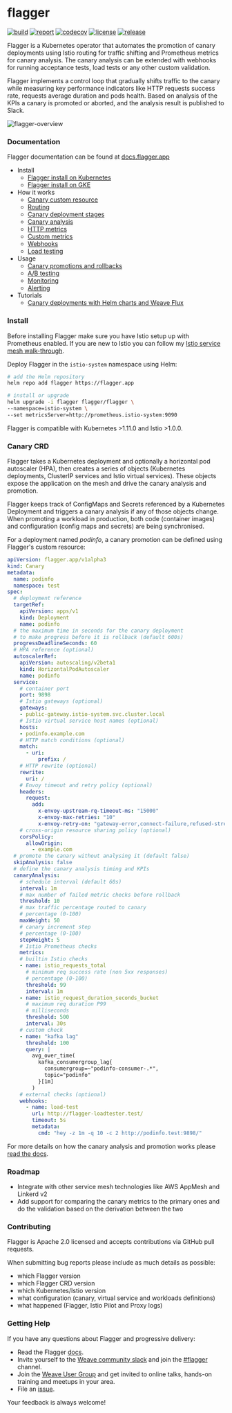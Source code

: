 # flagger

[![build](https://travis-ci.org/stefanprodan/flagger.svg?branch=master)](https://travis-ci.org/stefanprodan/flagger)
[![report](https://goreportcard.com/badge/github.com/weaveworks/flagger)](https://goreportcard.com/report/github.com/weaveworks/flagger)
[![codecov](https://codecov.io/gh/stefanprodan/flagger/branch/master/graph/badge.svg)](https://codecov.io/gh/stefanprodan/flagger)
[![license](https://img.shields.io/github/license/stefanprodan/flagger.svg)](https://github.com/weaveworks/flagger/blob/master/LICENSE)
[![release](https://img.shields.io/github/release/stefanprodan/flagger/all.svg)](https://github.com/weaveworks/flagger/releases)

Flagger is a Kubernetes operator that automates the promotion of canary deployments
using Istio routing for traffic shifting and Prometheus metrics for canary analysis. 
The canary analysis can be extended with webhooks for running acceptance tests, 
load tests or any other custom validation.

Flagger implements a control loop that gradually shifts traffic to the canary while measuring key performance 
indicators like HTTP requests success rate, requests average duration and pods health. 
Based on analysis of the KPIs a canary is promoted or aborted, and the analysis result is published to Slack.

![flagger-overview](https://raw.githubusercontent.com/stefanprodan/flagger/master/docs/diagrams/flagger-canary-overview.png)

### Documentation

Flagger documentation can be found at [docs.flagger.app](https://docs.flagger.app)

* Install
    * [Flagger install on Kubernetes](https://docs.flagger.app/install/flagger-install-on-kubernetes)
    * [Flagger install on GKE](https://docs.flagger.app/install/flagger-install-on-google-cloud)
* How it works
    * [Canary custom resource](https://docs.flagger.app/how-it-works#canary-custom-resource)
    * [Routing](https://docs.flagger.app/how-it-works#istio-routing)
    * [Canary deployment stages](https://docs.flagger.app/how-it-works#canary-deployment)
    * [Canary analysis](https://docs.flagger.app/how-it-works#canary-analysis)
    * [HTTP metrics](https://docs.flagger.app/how-it-works#http-metrics)
    * [Custom metrics](https://docs.flagger.app/how-it-works#custom-metrics)
    * [Webhooks](https://docs.flagger.app/how-it-works#webhooks)
    * [Load testing](https://docs.flagger.app/how-it-works#load-testing)
* Usage
    * [Canary promotions and rollbacks](https://docs.flagger.app/usage/progressive-delivery)
    * [A/B testing](https://docs.flagger.app/usage/ab-testing)
    * [Monitoring](https://docs.flagger.app/usage/monitoring)
    * [Alerting](https://docs.flagger.app/usage/alerting)
* Tutorials
    * [Canary deployments with Helm charts and Weave Flux](https://docs.flagger.app/tutorials/canary-helm-gitops)

### Install 

Before installing Flagger make sure you have Istio setup up with Prometheus enabled. 
If you are new to Istio you can follow my [Istio service mesh walk-through](https://github.com/weaveworks/istio-gke).

Deploy Flagger in the `istio-system` namespace using Helm:

```bash
# add the Helm repository
helm repo add flagger https://flagger.app

# install or upgrade
helm upgrade -i flagger flagger/flagger \
--namespace=istio-system \
--set metricsServer=http://prometheus.istio-system:9090 
```

Flagger is compatible with Kubernetes >1.11.0 and Istio >1.0.0.

### Canary CRD

Flagger takes a Kubernetes deployment and optionally a horizontal pod autoscaler (HPA),
then creates a series of objects (Kubernetes deployments, ClusterIP services and Istio virtual services).
These objects expose the application on the mesh and drive the canary analysis and promotion.

Flagger keeps track of ConfigMaps and Secrets referenced by a Kubernetes Deployment and triggers a canary analysis if any of those objects change. 
When promoting a workload in production, both code (container images) and configuration (config maps and secrets) are being synchronised.

For a deployment named _podinfo_, a canary promotion can be defined using Flagger's custom resource:

```yaml
apiVersion: flagger.app/v1alpha3
kind: Canary
metadata:
  name: podinfo
  namespace: test
spec:
  # deployment reference
  targetRef:
    apiVersion: apps/v1
    kind: Deployment
    name: podinfo
  # the maximum time in seconds for the canary deployment
  # to make progress before it is rollback (default 600s)
  progressDeadlineSeconds: 60
  # HPA reference (optional)
  autoscalerRef:
    apiVersion: autoscaling/v2beta1
    kind: HorizontalPodAutoscaler
    name: podinfo
  service:
    # container port
    port: 9898
    # Istio gateways (optional)
    gateways:
    - public-gateway.istio-system.svc.cluster.local
    # Istio virtual service host names (optional)
    hosts:
    - podinfo.example.com
    # HTTP match conditions (optional)
    match:
      - uri:
          prefix: /
    # HTTP rewrite (optional)
    rewrite:
      uri: /
    # Envoy timeout and retry policy (optional)
    headers:
      request:
        add:
          x-envoy-upstream-rq-timeout-ms: "15000"
          x-envoy-max-retries: "10"
          x-envoy-retry-on: "gateway-error,connect-failure,refused-stream"
    # cross-origin resource sharing policy (optional)
    corsPolicy:
      allowOrigin:
        - example.com
  # promote the canary without analysing it (default false)
  skipAnalysis: false
  # define the canary analysis timing and KPIs
  canaryAnalysis:
    # schedule interval (default 60s)
    interval: 1m
    # max number of failed metric checks before rollback
    threshold: 10
    # max traffic percentage routed to canary
    # percentage (0-100)
    maxWeight: 50
    # canary increment step
    # percentage (0-100)
    stepWeight: 5
    # Istio Prometheus checks
    metrics:
    # builtin Istio checks
    - name: istio_requests_total
      # minimum req success rate (non 5xx responses)
      # percentage (0-100)
      threshold: 99
      interval: 1m
    - name: istio_request_duration_seconds_bucket
      # maximum req duration P99
      # milliseconds
      threshold: 500
      interval: 30s
    # custom check
    - name: "kafka lag"
      threshold: 100
      query: |
        avg_over_time(
          kafka_consumergroup_lag{
            consumergroup=~"podinfo-consumer-.*",
            topic="podinfo"
          }[1m]
        )
    # external checks (optional)
    webhooks:
      - name: load-test
        url: http://flagger-loadtester.test/
        timeout: 5s
        metadata:
          cmd: "hey -z 1m -q 10 -c 2 http://podinfo.test:9898/"
```

For more details on how the canary analysis and promotion works please [read the docs](https://docs.flagger.app/how-it-works).

### Roadmap

* Integrate with other service mesh technologies like AWS AppMesh and Linkerd v2
* Add support for comparing the canary metrics to the primary ones and do the validation based on the derivation between the two

### Contributing

Flagger is Apache 2.0 licensed and accepts contributions via GitHub pull requests.

When submitting bug reports please include as much details as possible: 
* which Flagger version
* which Flagger CRD version
* which Kubernetes/Istio version
* what configuration (canary, virtual service and workloads definitions)
* what happened (Flagger, Istio Pilot and Proxy logs)

### Getting Help

If you have any questions about Flagger and progressive delivery:

* Read the Flagger [docs](https://docs.flagger.app).
* Invite yourself to the [Weave community slack](https://slack.weave.works/) 
  and join the [#flagger](https://weave-community.slack.com/messages/flagger/) channel.
* Join the [Weave User Group](https://www.meetup.com/pro/Weave/) and get invited to online talks, 
  hands-on training and meetups in your area.
* File an [issue](https://github.com/weaveworks/flagger/issues/new).

Your feedback is always welcome!
